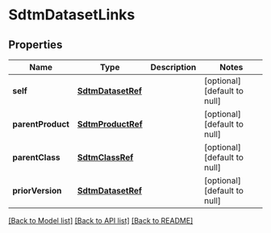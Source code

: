 # SdtmDatasetLinks

## Properties
Name | Type | Description | Notes
------------ | ------------- | ------------- | -------------
**self** | [**SdtmDatasetRef**](SdtmDatasetRef.md) |  | [optional] [default to null]
**parentProduct** | [**SdtmProductRef**](SdtmProductRef.md) |  | [optional] [default to null]
**parentClass** | [**SdtmClassRef**](SdtmClassRef.md) |  | [optional] [default to null]
**priorVersion** | [**SdtmDatasetRef**](SdtmDatasetRef.md) |  | [optional] [default to null]

[[Back to Model list]](../README.md#documentation-for-models) [[Back to API list]](../README.md#documentation-for-api-endpoints) [[Back to README]](../README.md)


